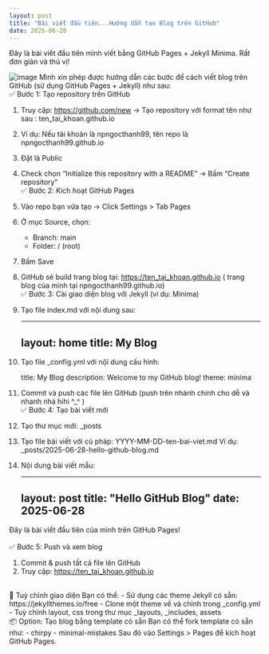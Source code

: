 ```yaml
---
layout: post
title: "Bài viết đầu tiên...Hướng dẫn tạo Blog trên GitHub"
date: 2025-06-28
---
```


Đây là bài viết đầu tiên mình viết bằng GitHub Pages + Jekyll Minima. Rất đơn giản và thú vị!

![image](https://github.com/user-attachments/assets/bce3e017-3702-45cd-8a07-079fc33acd92) Mình xin phép được hướng dẫn các bước để cách viết blog trên GitHub (sử dụng GitHub Pages + Jekyll) như sau: <br />
✅ Bước 1: Tạo repository trên GitHub  
  1. Truy cập: https://github.com/new -> Tạo repository với format tên như sau : ten_tai_khoan.github.io
  2. Ví dụ: Nếu tài khoản là npngocthanh99, tên repo là npngocthanh99.github.io
  3. Đặt là Public
  4. Check chọn “Initialize this repository with a README” -> Bấm “Create repository” <br />
✅ Bước 2: Kích hoạt GitHub Pages
  1. Vào repo bạn vừa tạo -> Click Settings > Tab Pages
  2. Ở mục Source, chọn:
     - Branch: main <br />
     - Folder: / (root) <br />
  3. Bấm Save <br />
  4. GitHub sẽ build trang blog tại: https://ten_tai_khoan.github.io ( trang blog của mình tại npngocthanh99.github.io)<br />
✅ Bước 3: Cài giao diện blog với Jekyll (ví dụ: Minima)
  1. Tạo file index.md với nội dung sau:

     ---
     layout: home
     title: My Blog
     ---
     
  2. Tạo file _config.yml với nội dung cấu hình:
     
     title: My Blog
     description: Welcome to my GitHub blog!
     theme: minima
     
  3. Commit và push các file lên GitHub (push trên nhánh chính cho dễ và nhanh nhá hihi ^_^ )<br />
✅ Bước 4: Tạo bài viết mới
  1. Tạo thư mục mới: _posts
  2. Tạo file bài viết với cú pháp: YYYY-MM-DD-ten-bai-viet.md
     Ví dụ: _posts/2025-06-28-hello-github-blog.md
  3. Nội dung bài viết mẫu:

     ---
     layout: post
     title: "Hello GitHub Blog"
     date: 2025-06-28
     ---

Đây là bài viết đầu tiên của mình trên GitHub Pages!<br />  
✅ Bước 5: Push và xem blog
  1. Commit & push tất cả file lên GitHub
  2. Truy cập: https://ten_tai_khoan.github.io
<br />
🎨 Tuỳ chỉnh giao diện
 Bạn có thể:
   - Sử dụng các theme Jekyll có sẵn: https://jekyllthemes.io/free
   - Clone một theme về và chỉnh trong _config.yml
   - Tuỳ chỉnh layout, css trong thư mục _layouts, _includes, assets
<br />
📦 Option: Tạo blog bằng template có sẵn
 Bạn có thể fork template có sẵn như:
   - chirpy
   - minimal-mistakes
 Sau đó vào Settings > Pages để kích hoạt GitHub Pages.

